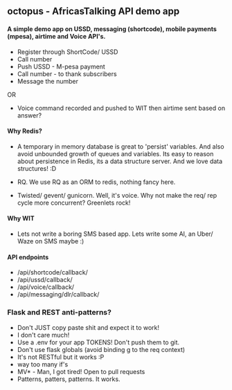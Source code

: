 ## octopus - AfricasTalking API demo app

#### A simple demo app on USSD, messaging (shortcode), mobile payments (mpesa), airtime and Voice API's.

- Register through ShortCode/ USSD
- Call number
- Push USSD - M-pesa payment
- Call number - to thank subscribers
- Message the number

OR

- Voice command recorded and pushed to WIT then airtime sent based on answer?


#### Why Redis?

- A temporary in memory database is great to 'persist' variables. And also avoid unbounded growth of 
    queues and variables. Its easy to reason about persistence in Redis, its a data structure server. And 
      we love data structures! :D

- RQ. We use RQ as an ORM to redis, nothing fancy here.
- Twisted/ gevent/ gunicorn. Well, it's voice. Why not make the req/ rep cycle more concurrent? Greenlets rock!


#### Why WIT

- Lets not write a boring SMS based app. Lets write some AI, an Uber/ Waze on SMS maybe :)


#### API endpoints

- /api/shortcode/callback/
- /api/ussd/callback/
- /api/voice/callback/
- /api/messaging/dlr/callback/


### Flask and REST anti-patterns?

- Don't JUST copy paste shit and expect it to work!
- I don't care much!
- Use a .env for your app TOKENS! Don't push them to git.
- Don't use flask globals (avoid binding g to the req context)
- It's not RESTful but it works :P
- way too many if's
- MV* - Man, I got tired! Open to pull requests
- Patterns, patters, patterns. It works.

